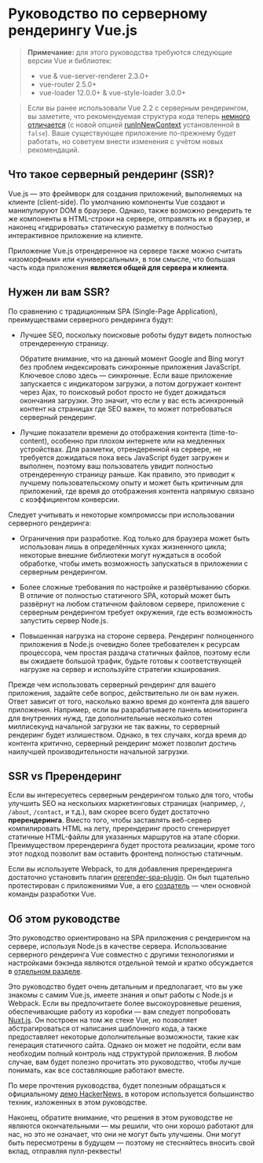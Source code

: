 # Руководство по серверному рендерингу Vue.js

> **Примечание:** для этого руководства требуются следующие версии Vue и библиотек:
> - vue & vue-server-renderer 2.3.0+
> - vue-router 2.5.0+
> - vue-loader 12.0.0+ & vue-style-loader 3.0.0+

> Если вы ранее использовали Vue 2.2 с серверным рендерингом, вы заметите, что рекомендуемая структура кода теперь [немного отличается](./structure.md) (с новой опцией [runInNewContext](./api.md#runinnewcontext) установленной в `false`). Ваше существующее приложение по-прежнему будет работать, но советуем внести изменения с учётом новых рекомендаций.

## Что такое серверный рендеринг (SSR)?

Vue.js — это фреймворк для создания приложений, выполняемых на клиенте (client-side). По умолчанию компоненты Vue создают и манипулируют DOM в браузере. Однако, также возможно рендерить те же компоненты в HTML-строки на сервере, отправлять их в браузер, и наконец «гидрировать» статическую разметку в полностью интерактивное приложение на клиенте.

Приложение Vue.js отрендеренное на сервере также можно считать «изоморфным» или «универсальным», в том смысле, что большая часть кода приложения **является общей для сервера и клиента**.

## Нужен ли вам SSR?

По сравнению с традиционным SPA (Single-Page Application), преимуществами серверного рендеринга будут:

- Лучшее SEO, поскольку поисковые роботы будут видеть полностью отрендеренную страницу.

  Обратите внимание, что на данный момент Google and Bing могут без проблем индексировать синхронные приложения JavaScript. Ключевое слово здесь — синхронные. Если ваше приложение запускается с индикатором загрузки, а потом догружает контент через Ajax, то поисковый робот просто не будет дожидаться окончания загрузки. Это значит, что если у вас есть асинхронный контент на страницах где SEO важен, то может потребоваться серверный рендеринг.

- Лучшие показатели времени до отображения контента (time-to-content), особенно при плохом интернете или на медленных устройствах. Для разметки, отрендеренной на сервере, не требуется дожидаться пока весь JavaScript будет загружен и выполнен, поэтому ваш пользователь увидит полностью отрендеренную страницу раньше. Как правило, это приводит к лучшему пользовательскому опыту и может быть критичным для приложений, где время до отображения контента напрямую связано с коэффициентом конверсии.

Следует учитывать и некоторые компромиссы при использовании серверного рендеринга:

- Ограничения при разработке. Код только для браузера может быть использован лишь в определённых хуках жизненного цикла; некоторые внешние библиотеки могут нуждаться в особой обработке, чтобы иметь возможность запускаться в приложении с серверным рендерингом.

- Более сложные требования по настройке и развёртыванию сборки. В отличие от полностью статичного SPA, который может быть развёрнут на любом статичном файловом сервере, приложение с серверным рендерингом требует окружения, где есть возможность запустить сервер Node.js.

- Повышенная нагрузка на стороне сервера. Рендеринг полноценного приложения в Node.js очевидно более требователен к ресурсам процессора, чем простая раздача статичных файлов, поэтому если вы ожидаете большой трафик, будьте готовы к соответствующей нагрузке на сервер и используйте стратегии кэширования.

Прежде чем использовать серверный рендеринг для вашего приложения, задайте себе вопрос, действительно ли он вам нужен. Ответ зависит от того, насколько важно время до контента для вашего приложения. Например, если вы разрабатываете панель мониторинга для внутренних нужд, где дополнительные несколько сотен миллисекунд начальной загрузки не так важны, то серверный рендеринг будет излишеством. Однако, в тех случаях, когда время до контента критично, серверный рендеринг может позволит достичь наилучшей производительности начальной загрузки.

## SSR vs Пререндеринг

Если вы интересуетесь серверным рендерингом только для того, чтобы улучшить SEO на нескольких маркетинговых страницах (например, `/`, `/about`, `/contact`, и т.д.), вам скорее всего будет достаточно __пререндеринга__. Вместо того, чтобы заставлять веб-сервер компилировать HTML на лету, пререндеринг просто сгенерирует статичные HTML-файлы для указанных маршрутов на этапе сборки. Преимуществом пререндеринга будет простота реализации, кроме того этот подход позволит вам оставить фронтенд полностью статичным.

Если вы используете Webpack, то для добавления пререндеринга достаточно установить плагин [prerender-spa-plugin](https://github.com/chrisvfritz/prerender-spa-plugin). Он был тщательно протестирован с приложениями Vue, а его [создатель](https://github.com/chrisvfritz) — член основной команды разработки Vue.

## Об этом руководстве

Это руководство ориентировано на SPA приложения с рендерингом на сервере, используя Node.js в качестве сервера. Использование серверного рендеринга Vue совместно с другими технологиями и настройками бэкэнда являются отдельной темой и кратко обсуждается в [отдельном разделе](./non-node.md).

Это руководство будет очень детальным и предполагает, что вы уже знакомы с самим Vue.js, имеете знания и опыт работы с Node.js и Webpack. Если вы предпочитаете более высокоуровневые решения, обеспечивающие работу из коробки — вам следует попробовать [Nuxt.js](https://nuxtjs.org/). Он построен на том же стеке Vue, но позволяет абстрагироваться от написания шаблонного кода, а также предоставляет некоторые дополнительные возможности, такие как генерация статичного сайта. Однако он может не подойти, если вам необходим полный контроль над структурой приложения. В любом случае, вам будет полезно прочитать это руководство, чтобы лучше понимать, как все составляющие работают вместе.

По мере прочтения руководства, будет полезным обращаться к официальному [демо HackerNews](https://github.com/vuejs/vue-hackernews-2.0/), в котором используется большинство техник, изложенных в этом руководстве.

Наконец, обратите внимание, что решения в этом руководстве не являются окончательными — мы решили, что они хорошо работают для нас, но это не означает, что они не могут быть улучшены. Они могут быть пересмотрены в будущем — поэтому не стесняйтесь вносить свой вклад, отправляя пулл-реквесты!
